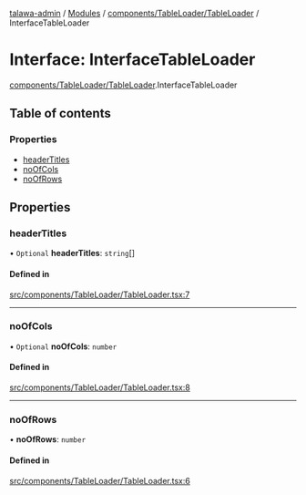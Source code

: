 [talawa-admin](../README.md) / [Modules](../modules.md) / [components/TableLoader/TableLoader](../modules/components_TableLoader_TableLoader.md) / InterfaceTableLoader

# Interface: InterfaceTableLoader

[components/TableLoader/TableLoader](../modules/components_TableLoader_TableLoader.md).InterfaceTableLoader

## Table of contents

### Properties

- [headerTitles](components_TableLoader_TableLoader.InterfaceTableLoader.md#headertitles)
- [noOfCols](components_TableLoader_TableLoader.InterfaceTableLoader.md#noofcols)
- [noOfRows](components_TableLoader_TableLoader.InterfaceTableLoader.md#noofrows)

## Properties

### headerTitles

• `Optional` **headerTitles**: `string`[]

#### Defined in

[src/components/TableLoader/TableLoader.tsx:7](https://github.com/pateldivyesh1323/talawa-admin/blob/df259fc/src/components/TableLoader/TableLoader.tsx#L7)

___

### noOfCols

• `Optional` **noOfCols**: `number`

#### Defined in

[src/components/TableLoader/TableLoader.tsx:8](https://github.com/pateldivyesh1323/talawa-admin/blob/df259fc/src/components/TableLoader/TableLoader.tsx#L8)

___

### noOfRows

• **noOfRows**: `number`

#### Defined in

[src/components/TableLoader/TableLoader.tsx:6](https://github.com/pateldivyesh1323/talawa-admin/blob/df259fc/src/components/TableLoader/TableLoader.tsx#L6)
